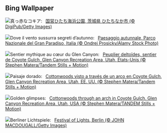 ## Bing Wallpaper
![](https://www.bing.com/th?id=OHR.KochiaJapan_JA-JP5196113182_UHD.jpg&w=1000)真っ赤なコキア:&nbsp;&ensp;[国営ひたち海浜公園, 茨城県 ひたちなか市 (© DigiPub/Getty Images)](https://www.bing.com/th?id=OHR.KochiaJapan_JA-JP5196113182_UHD.jpg)
<br><br/>
![](https://www.bing.com/th?id=OHR.ValleAostaGranParadiso_IT-IT5881740566_UHD.jpg&w=1000)Dove il vento sussurra segreti d’autunno:&nbsp;&ensp;[Paesaggio autunnale, Parco Nazionale del Gran Paradiso, Italia (© Ondrej Prosicky/Alamy Stock Photo)](https://www.bing.com/th?id=OHR.ValleAostaGranParadiso_IT-IT5881740566_UHD.jpg)
<br><br/>
![](https://www.bing.com/th?id=OHR.CoyoteGulch_FR-FR9860829479_UHD.jpg&w=1000)Sentier mythique au cœur du Glen Canyon:&nbsp;&ensp;[Peuplier deltoïdes, sentier de Coyote Gulch, Glen Canyon Recreation Area, Utah, États-Unis (© Stephen Matera/Tandem Stills + Motion)](https://www.bing.com/th?id=OHR.CoyoteGulch_FR-FR9860829479_UHD.jpg)
<br><br/>
![](https://www.bing.com/th?id=OHR.CoyoteGulch_ES-ES4387990059_UHD.jpg&w=1000)Paisaje dorado:&nbsp;&ensp;[Cottonwoods visto a través de un arco en Coyote Gulch, Glen Canyon Recreation Area, Utah, EE. UU. (© Stephen Matera/Tandem Stills + Motion)](https://www.bing.com/th?id=OHR.CoyoteGulch_ES-ES4387990059_UHD.jpg)
<br><br/>
![](https://www.bing.com/th?id=OHR.CoyoteGulch_EN-GB6471507229_UHD.jpg&w=1000)Golden glimpses:&nbsp;&ensp;[Cottonwoods through an arch in Coyote Gulch, Glen Canyon Recreation Area, Utah, USA (© Stephen Matera/TANDEM Stills + Motion)](https://www.bing.com/th?id=OHR.CoyoteGulch_EN-GB6471507229_UHD.jpg)
<br><br/>
![](https://www.bing.com/th?id=OHR.BerlinConcertHallFestivalofLights_DE-DE1090691492_UHD.jpg&w=1000)Berliner Lichtspiele:&nbsp;&ensp;[Festival of Lights, Berlin (© JOHN MACDOUGALL/Getty Images)](https://www.bing.com/th?id=OHR.BerlinConcertHallFestivalofLights_DE-DE1090691492_UHD.jpg)
<br><br/>

